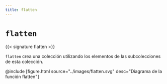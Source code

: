 ```yaml
---
title: flatten
---
```


# `flatten`

{{< signature flatten >}}

`flatten` crea una colección utilizando los elementos de las subcolecciones de esta colección.

@include [figure.html source="../images/flatten.svg" desc="Diagrama de la función flatten"]
